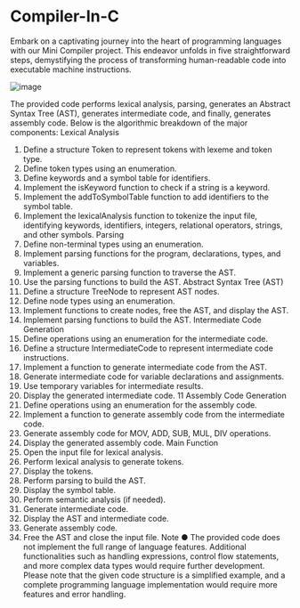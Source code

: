 # Compiler-In-C

Embark on a captivating journey into the heart of programming languages with our
Mini Compiler project. This endeavor unfolds in five straightforward steps,
demystifying the process of transforming human-readable code into executable
machine instructions.

![image](https://github.com/user-attachments/assets/b5c6736f-742a-473f-8eb2-da93268abc79)

The provided code performs lexical analysis, parsing, generates an Abstract Syntax
Tree (AST), generates intermediate code, and finally, generates assembly code. Below
is the algorithmic breakdown of the major components:
Lexical Analysis
1. Define a structure Token to represent tokens with lexeme and token type.
2. Define token types using an enumeration.
3. Define keywords and a symbol table for identifiers.
4. Implement the isKeyword function to check if a string is a keyword.
5. Implement the addToSymbolTable function to add identifiers to the symbol
table.
6. Implement the lexicalAnalysis function to tokenize the input file, identifying
keywords, identifiers, integers, relational operators, strings, and other
symbols.
Parsing
1. Define non-terminal types using an enumeration.
2. Implement parsing functions for the program, declarations, types, and
variables.
3. Implement a generic parsing function to traverse the AST.
4. Use the parsing functions to build the AST.
Abstract Syntax Tree (AST)
1. Define a structure TreeNode to represent AST nodes.
2. Define node types using an enumeration.
3. Implement functions to create nodes, free the AST, and display the AST.
4. Implement parsing functions to build the AST.
Intermediate Code Generation
1. Define operations using an enumeration for the intermediate code.
2. Define a structure IntermediateCode to represent intermediate code
instructions.
3. Implement a function to generate intermediate code from the AST.
4. Generate intermediate code for variable declarations and assignments.
5. Use temporary variables for intermediate results.
6. Display the generated intermediate code.
11
Assembly Code Generation
1. Define operations using an enumeration for the assembly code.
2. Implement a function to generate assembly code from the intermediate code.
3. Generate assembly code for MOV, ADD, SUB, MUL, DIV operations.
4. Display the generated assembly code.
Main Function
1. Open the input file for lexical analysis.
2. Perform lexical analysis to generate tokens.
3. Display the tokens.
4. Perform parsing to build the AST.
5. Display the symbol table.
6. Perform semantic analysis (if needed).
7. Generate intermediate code.
8. Display the AST and intermediate code.
9. Generate assembly code.
10. Free the AST and close the input file.
Note
● The provided code does not implement the full range of language features.
Additional functionalities such as handling expressions, control flow
statements, and more complex data types would require further development.
Please note that the given code structure is a simplified example, and a complete
programming language implementation would require more features and error
handling.


